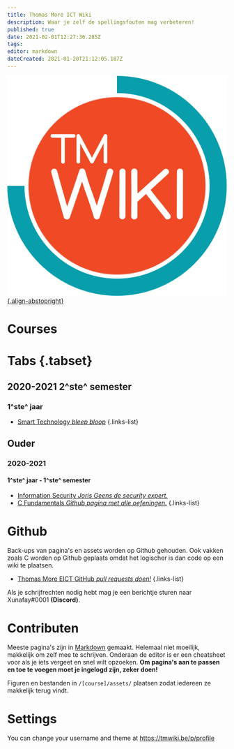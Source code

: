 ```yaml
---
title: Thomas More ICT Wiki
description: Waar je zelf de spellingsfouten mag verbeteren!
published: true
date: 2021-02-01T12:27:36.285Z
tags: 
editor: markdown
dateCreated: 2021-01-20T21:12:05.187Z
---
```


[![tmwiki_v1_noback.png](/tmwiki_v1_noback.png){.align-abstopright}](https://tmwiki.be/en/home)

# Courses
# Tabs {.tabset}
## 2020-2021 2^ste^ semester
### 1^ste^ jaar
- [Smart Technology *bleep bloop*](/en/Smart_Technology)
{.links-list}

## Ouder
### 2020-2021
#### 1^ste^ jaar - 1^ste^ semester
- [Information Security *Joris Geens de security expert.*](/Information_Security)
- [C Fundamentals *Github pagina met alle oefeningen.*](https://github.com/tm-eict/C-Fundamentals)
{.links-list}



# Github

Back-ups van pagina's en assets worden op Github gehouden.
Ook vakken zoals C worden op Github geplaats omdat het logischer is dan code op een wiki te plaatsen.

- [Thomas More EICT GitHub *pull requests doen!*](https://github.com/tm-eict)
{.links-list}

Als je schrijfrechten nodig hebt mag je een berichtje sturen naar Xunafay#0001 **(Discord)**.

# Contributen

Meeste pagina's zijn in [Markdown](https://docs.requarks.io/en/editors/markdown) gemaakt. Helemaal niet moeilijk, makkelijk om zelf mee te schrijven.
Onderaan de editor is er een cheatsheet voor als je iets vergeet en snel wilt opzoeken.
**Om pagina's aan te passen en toe te voegen moet je ingelogd zijn, zeker doen!**

Figuren en bestanden in `/[course]/assets/` plaatsen zodat iedereen ze makkelijk terug vindt.

# Settings
You can change your username and theme at https://tmwiki.be/p/profile